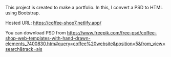 This project is created to make a portfolio. In this, I convert a PSD to HTML using Bootstrap.

Hosted URL: https://coffee-shop7.netlify.app/

You can download PSD from https://www.freepik.com/free-psd/coffee-shop-web-templates-with-hand-drawn-elements_7400830.htm#query=coffee%20website&position=5&from_view=search&track=ais
